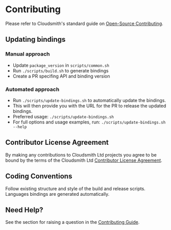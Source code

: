 # Contributing

Please refer to Cloudsmith's standard guide on [Open-Source Contributing](https://docs.cloudsmith.com/contributing).

## Updating bindings

### Manual approach

* Update `package_version` in `scripts/common.sh`
* Run `./scripts/build.sh` to generate bindings
* Create a PR specifing API and binding version

### Automated approach

* Run `./scripts/update-bindings.sh` to automatically update the bindings.
* This will then provide you with the URL for the PR to release the updated bindings.
* Preferred usage: `./scripts/update-bindings.sh`
* For full options and usage examples, run: `./scripts/update-bindings.sh --help`

## Contributor License Agreement

By making any contributions to Cloudsmith Ltd projects you agree to be bound by the terms of the Cloudsmith Ltd [Contributor License Agreement](https://docs.cloudsmith.com/contributor-license-agreement).

## Coding Conventions

Follow existing structure and style of the build and release scripts. Languages bindings are generated automatically.

## Need Help?

See the section for raising a question in the [Contributing Guide](https://docs.cloudsmith.com/contributing).
